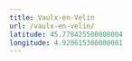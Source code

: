 ```yaml
---
title: Vaulx-en-Velin
url: /vaulx-en-velin/
latitude: 45.778425500000004
longitude: 4.920615300000001
---
```

